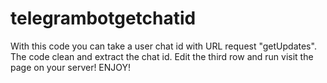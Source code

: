 # telegrambotgetchatid
With this code you can take a user chat id with URL request "getUpdates". The code clean and extract the chat id.
Edit the third row and run visit the page on your server! ENJOY!
